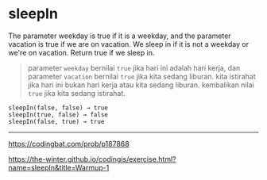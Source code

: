 # sleepIn

The parameter weekday is true if it is a weekday, and the parameter vacation is true if we are on vacation. We sleep in if it is not a weekday or we're on vacation. Return true if we sleep in.

> parameter `weekday` bernilai `true` jika hari ini adalah hari kerja, dan parameter `vacation` bernilai `true` jika kita sedang liburan. kita istirahat jika hari ini bukan hari kerja atau kita sedang liburan. kembalikan nilai `true` jika kita sedang istirahat.

```
sleepIn(false, false) → true
sleepIn(true, false) → false
sleepIn(false, true) → true
```

---

https://codingbat.com/prob/p187868

https://the-winter.github.io/codingjs/exercise.html?name=sleepIn&title=Warmup-1
